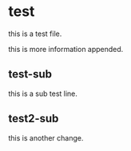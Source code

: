 # test

this is a test file.

this is more information appended. 

## test-sub

this is a sub test line.

## test2-sub

this is another change.
